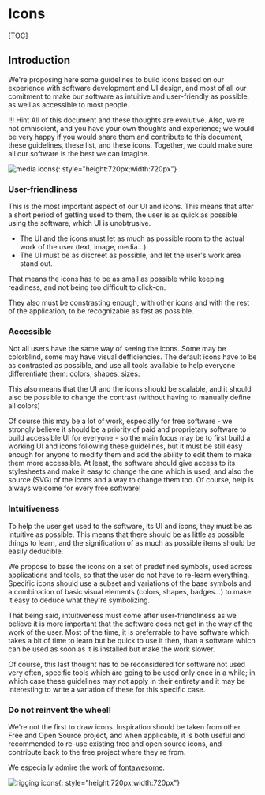 # Icons

[TOC]

## Introduction

We're proposing here some guidelines to build icons based on our experience with software development and UI design, and most of all our comitment to make our software as intuitive and user-friendly as possible, as well as accessible to most people.

!!! Hint
    All of this document and these thoughts are evolutive. Also, we're not omniscient, and you have your own thoughts and experience; we would be very happy if you would share them and contribute to this document, these guidelines, these list, and these icons. Together, we could make sure all our software is the best we can imagine.

![media icons](/img/media_symbols.svg){: style="height:720px;width:720px"}  

### User-friendliness

This is the most important aspect of our UI and icons. This means that after a short period of getting used to them, the user is as quick as possible using the software, which UI is unobtrusive.

- The UI and the icons must let as much as possible room to the actual work of the user (text, image, media...)
- The UI must be as discreet as possible, and let the user's work area stand out.

That means the icons has to be as small as possible while keeping readiness, and not being too difficult to click-on.

They also must be constrasting enough, with other icons and with the rest of the application, to be recognizable as fast as possible.

### Accessible

Not all users have the same way of seeing the icons. Some may be colorblind, some may have visual defficiencies. The default icons have to be as contrasted as possible, and use all tools available to help everyone differentiate them: colors, shapes, sizes.

This also means that the UI and the icons should be scalable, and it should also be possible to change the contrast (without having to manually define all colors)

Of course this may be a lot of work, especially for free software - we strongly believe it should be a priority of paid and proprietary software to build accessible UI for everyone - so the main focus may be to first build a working UI and icons following these guidelines, but it must be still easy enough for anyone to modify them and add the ability to edit them to make them more accessible. At least, the software should give access to its stylesheets and make it easy to change the one which is used, and also the source (SVG) of the icons and a way to change them too. Of course, help is always welcome for every free software!

### Intuitiveness

To help the user get used to the software, its UI and icons, they must be as intuitive as possible. This means that there should be as little as possible things to learn, and the signification of as much as possible items should be easily deducible.

We propose to base the icons on a set of predefined symbols, used across applications and tools, so that the user do not have to re-learn everything. Specific icons should use a subset and variations of the base symbols and a combination of basic visual elements (colors, shapes, badges...) to make it easy to deduce what they're symbolizing.

That being said, intuitiveness must come after user-friendliness as we believe it is more important that the software does not get in the way of the work of the user. Most of the time, it is preferrable to have software which takes a bit of time to learn but be quick to use it then, than a software which can be used as soon as it is installed but make the work slower.

Of course, this last thought has to be reconsidered for software not used very often, specific tools which are going to be used only once in a while; in which case these guidelines may not apply in their entirety and it may be interesting to write a variation of these for this specific case.

### Do not reinvent the wheel!

We're not the first to draw icons. Inspiration should be taken from other Free and Open Source project, and when applicable, it is both useful and recommended to re-use existing free and open source icons, and contribute back to the free project where they're from.

We especially admire the work of [fontawesome](https://github.com/FortAwesome/Font-Awesome).

![rigging icons](/img/rigging_symbols.svg){: style="height:720px;width:720px"}  